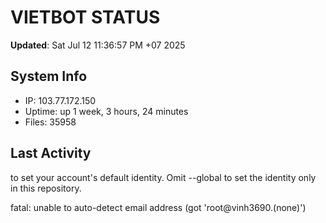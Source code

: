# VIETBOT STATUS
**Updated**: Sat Jul 12 11:36:57 PM +07 2025

## System Info
- IP: 103.77.172.150
- Uptime: up 1 week, 3 hours, 24 minutes
- Files: 35958

## Last Activity

to set your account's default identity.
Omit --global to set the identity only in this repository.

fatal: unable to auto-detect email address (got 'root@vinh3690.(none)')
